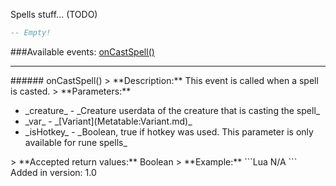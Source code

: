 Spells stuff... (TODO)
```Lua
-- Empty!
```
###Available events:
[onCastSpell()](#onCastSpell)  


***

<a name="onCastSpell"/>
###### onCastSpell()
> **Description:** This event is called when a spell is casted.  
> **Parameters:** <ul><li>_creature_ - _Creature userdata of the creature that is casting the spell_</li><li>_var_ - _[Variant](Metatable:Variant.md)_</li><li>_isHotkey_ - _Boolean, true if hotkey was used. This parameter is only available for rune spells_</li></ul>
> **Accepted return values:** Boolean  
> **Example:** 
```Lua
N/A  
```
Added in version: 1.0